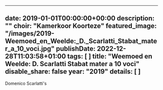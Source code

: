 
---
date: 2019-01-01T00:00:00+00:00
description: ""
choir: "Kamerkoor Koorteze"
featured_image: "/images/2019-Weemoed_en_Weelde:_D._Scarlatti_Stabat_mater_a_10_voci.jpg"
publishDate: 2022-12-28T11:03:58+01:00
tags: [
]
title: "Weemoed en Weelde: D. Scarlatti Stabat mater a 10 voci"
disable_share: false
year: "2019"
details: [
]
---
Domenico Scarlatti's 
